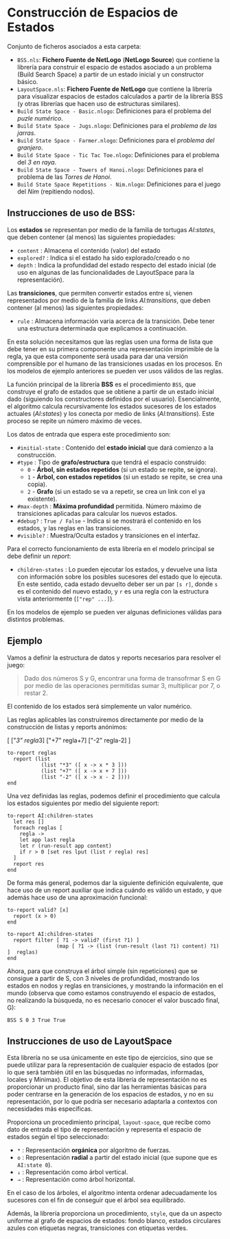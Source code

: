 # Construcción de Espacios de Estados

Conjunto de ficheros asociados a esta carpeta:

+ `BSS.nls`: **Fichero Fuente de NetLogo** (**NetLogo Source**) que contiene la librería para construir el espacio de estados asociado a un problema (Build Search Space) a partir de un estado inicial y un constructor básico.
+ `LayoutSpace.nls`: **Fichero Fuente de NetLogo** que contiene la librería para visualizar espacios de estados calculados a partir de la librería BSS (y otras librerías que hacen uso de estructuras similares).
+ `Build State Space - Basic.nlogo`: Definiciones para el problema del *puzle numérico*.
+ `Build State Space - Jugs.nlogo`: Definiciones para el *problema de las jarras*.
+ `Build State Space - Farmer.nlogo`: Definiciones para el *problema del granjero*.
+ `Build State Space - Tic Tac Toe.nlogo`: Definiciones para el problema del *3 en raya*.
+ `Build State Space - Towers of Hanoi.nlogo`: Definiciones para el problema de las *Torres de Hanoi*.
+ `Build State Space Repetitions - Nim.nlogo`: Definiciones para el juego del *Nim* (repitiendo nodos).

## Instrucciones de uso de BSS:

Los **estados** se representan por medio de la familia de tortugas _AI:states_, que deben contener (al menos) las siguientes propiedades:

+ `content`   : Almacena el contenido (valor) del estado
+ `explored?` : Indica si el estado ha sido explorado/creado o no
+ `depth`     : Indica la profundidad del estado respecto del estado inicial (de uso en algunas de las funcionalidades de LayoutSpace para la representación).

Las **transiciones**, que permiten convertir estados entre sí, vienen representados por medio de la familia de links  _AI:transitions_, que deben contener (al menos) las siguientes propiedades:

+ `rule`   : Almacena información varia acerca de la transición. Debe tener una estructura determinada que explicamos a continuación.

En esta solución necesitamos que las reglas usen una forma de lista que debe tener en su primera componente una representación imprimible de la regla, ya que esta componente será usada para dar una versión comprensible por el humano de las transiciones usadas en los procesos. En los modelos de ejemplo anteriores se pueden ver usos válidos de las reglas.

La función principal de la librería **BSS** es el procedimiento `BSS`, que construye el grafo de estados que se obtiene a partir de un estado inicial dado (siguiendo los constructores definidos por el usuario). Esencialmente, el algoritmo calcula recursivamente los estados sucesores de los estados actuales (_AI:states_) y los conecta por medio de links (_AI:transitions_). Este proceso se repite un número máximo de veces.

Los datos de entrada que espera este procedimiento son:

+ `#initial-state` : Contenido del **estado inicial** que dará comienzo a la construcción.
+ `#type`          : Tipo de **grafo/estructura** que tendrá el espacio construido:
  + `0` - **Árbol, sin estados repetidos** (si un estado se repite, se ignora).
  + `1` - **Árbol, con estados repetidos** (si un estado se repite, se crea una copia).
  + `2` - **Grafo** (si un estado se va a repetir, se crea un link con el ya existente).
+ `#max-depth`     : **Máxima profundidad** permitida. Número máximo de transiciones aplicadas para calcular los nuevos estados.
+ `#debug?`        : `True / False` - Indica si se mostrará el contenido en los estados, y las reglas en las transiciones.
+ `#visible?`     : Muestra/Oculta estados y transiciones en el interfaz.

Para el correcto funcionamiento de esta librería en el modelo principal se debe definir un _report_:
   
+ `children-states` : Lo pueden ejecutar los estados, y devuelve una lista con información sobre los posibles sucesores del estado que lo ejecuta. En este sentido, cada estado devuelto deber ser un par `[s r]`, donde `s` es el contenido del nuevo estado, y `r` es una regla con la estructura vista anteriormente (`["rep" ...]`).
  
En los modelos de ejemplo se pueden ver algunas definiciones válidas para distintos problemas.

## Ejemplo

Vamos a definir la estructura de datos y reports necesarios para resolver el juego: 
> Dado dos números S y G, encontrar una forma de transofrmar S en G por medio de las operaciones permitidas sumar 3, multiplicar por 7, o restar 2.

El contenido de los estados será simplemente un valor numérico.

Las reglas aplicables las construiremos directamente por medio de la construcción de listas y reports anónimos:

[ ["*3" regla*3] ["+7" regla+7] ["-2" regla-2] ]

    to-report reglas
      report (list
               (list "*3" ([ x -> x * 3 ]))
               (list "+7" ([ x -> x + 7 ]))
               (list "-2" ([ x -> x - 2 ])))
    end

Una vez definidas las reglas, podemos definir el procedimiento que calcula los estados siguientes por medio del siguiente report:

    to-report AI:children-states
      let res []
      foreach reglas [
        regla -> 
        let app last regla
        let r (run-result app content)
        if r > 0 [set res lput (list r regla) res]
      ]
      report res
    end
    
De forma más general, podemos dar la siguiente definición equivalente, que hace uso de un report auxiliar que indica cuándo es válido un estado, y que además hace uso de una aproximación funcional:

    to-report valid? [x]
      report (x > 0)
    end

    to-report AI:children-states
      report filter [ ?1 -> valid? (first ?1) ]
                    (map [ ?1 -> (list (run-result (last ?1) content) ?1) ]  reglas)
    end

Ahora, para que construya el árbol simple (sin repeticiones) que se consigue a partir de S, con 3 niveles de profundidad, mostrando los estados en nodos y reglas en transiciones, y mostrando la información en el mundo (observa que como estamos construyendo el espacio de estados, no realizando la búsqueda, no es necesario conocer el valor buscado final, G):

    BSS S 0 3 True True

## Instrucciones de uso de LayoutSpace

Esta librería no se usa únicamente en este tipo de ejercicios, sino que se puede utilizar para la representación de cualquier espacio de estados (por lo que será también útil en las búsquedas no informadas, informadas, locales y Minimax). El objetivo de esta librería de representación no es proporcionar un producto final, sino dar las herramientas básicas para poder centrarse en la generación de los espacios de estados, y no en su representación, por lo que podría ser necesario adaptarla a contextos con necesidades más específicas.

Proporciona un procedimiento principal, `layout-space`, que recibe como dato de entrada el tipo de representación y representa el espacio de estados según el tipo seleccionado:

+ `*` : Representación **orgánica** por algoritmo de fuerzas.
+ `o` : Representación **radial** a partir del estado inicial (que supone que es `AI:state 0`).
+ `↓` : Representación como árbol vertical.
+ `→` : Representación como árbol horizontal.

En el caso de los árboles, el algoritmo intenta ordenar adecuadamente los sucesores con el fin de conseguir que el árbol sea equilibrado.

Además, la librería proporciona un procedimiento, `style`, que da un aspecto uniforme al grafo de espacios de estados: fondo blanco, estados circulares azules con etiquetas negras, transiciones con etiquetas verdes.
